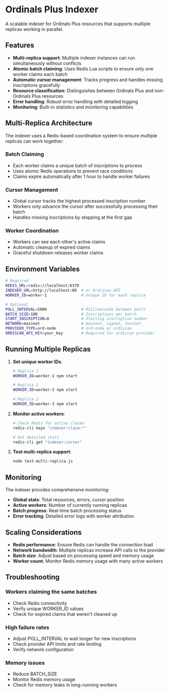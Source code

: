 # Ordinals Plus Indexer

A scalable indexer for Ordinals Plus resources that supports multiple replicas working in parallel.

## Features

- **Multi-replica support**: Multiple indexer instances can run simultaneously without conflicts
- **Atomic batch claiming**: Uses Redis Lua scripts to ensure only one worker claims each batch
- **Automatic cursor management**: Tracks progress and handles missing inscriptions gracefully
- **Resource classification**: Distinguishes between Ordinals Plus and non-Ordinals Plus resources
- **Error handling**: Robust error handling with detailed logging
- **Monitoring**: Built-in statistics and monitoring capabilities

## Multi-Replica Architecture

The indexer uses a Redis-based coordination system to ensure multiple replicas can work together:

### Batch Claiming
- Each worker claims a unique batch of inscriptions to process
- Uses atomic Redis operations to prevent race conditions
- Claims expire automatically after 1 hour to handle worker failures

### Cursor Management
- Global cursor tracks the highest processed inscription number
- Workers only advance the cursor after successfully processing their batch
- Handles missing inscriptions by stopping at the first gap

### Worker Coordination
- Workers can see each other's active claims
- Automatic cleanup of expired claims
- Graceful shutdown releases worker claims

## Environment Variables

```bash
# Required
REDIS_URL=redis://localhost:6379
INDEXER_URL=http://localhost:80  # or Ordiscan API
WORKER_ID=worker-1               # Unique ID for each replica

# Optional
POLL_INTERVAL=5000               # Milliseconds between polls
BATCH_SIZE=100                   # Inscriptions per batch
START_INSCRIPTION=0              # Starting inscription number
NETWORK=mainnet                  # mainnet, signet, testnet
PROVIDER_TYPE=ord-node           # ord-node or ordiscan
ORDISCAN_API_KEY=your_key        # Required for ordiscan provider
```

## Running Multiple Replicas

1. **Set unique worker IDs**:
   ```bash
   # Replica 1
   WORKER_ID=worker-1 npm start
   
   # Replica 2  
   WORKER_ID=worker-2 npm start
   
   # Replica 3
   WORKER_ID=worker-3 npm start
   ```

2. **Monitor active workers**:
   ```bash
   # Check Redis for active claims
   redis-cli keys "indexer:claim:*"
   
   # Get detailed stats
   redis-cli get "indexer:cursor"
   ```

3. **Test multi-replica support**:
   ```bash
   node test-multi-replica.js
   ```

## Monitoring

The indexer provides comprehensive monitoring:

- **Global stats**: Total resources, errors, cursor position
- **Active workers**: Number of currently running replicas
- **Batch progress**: Real-time batch processing status
- **Error tracking**: Detailed error logs with worker attribution

## Scaling Considerations

- **Redis performance**: Ensure Redis can handle the connection load
- **Network bandwidth**: Multiple replicas increase API calls to the provider
- **Batch size**: Adjust based on processing speed and memory usage
- **Worker count**: Monitor Redis memory usage with many active workers

## Troubleshooting

### Workers claiming the same batches
- Check Redis connectivity
- Verify unique WORKER_ID values
- Check for expired claims that weren't cleaned up

### High failure rates
- Adjust POLL_INTERVAL to wait longer for new inscriptions
- Check provider API limits and rate limiting
- Verify network configuration

### Memory issues
- Reduce BATCH_SIZE
- Monitor Redis memory usage
- Check for memory leaks in long-running workers
